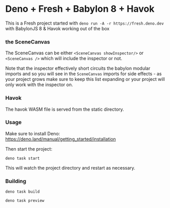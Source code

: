 # Deno + Fresh + Babylon 8 + Havok

This is a Fresh project started with `deno run -A -r https://fresh.deno.dev` with BabylonJS 8 & Havok working out of the box

### the SceneCanvas

The SceneCanvas can be either `<SceneCanvas showInspector/>` or `<SceneCanvas />` which will include the inspector or not.

Note that the inspector effectively short circuits the babylon modular imports and so you will see in the `SceneCanvas` imports for side effects - as your project grows make sure to keep this list expanding or your project will only work with the inspector on.

### Havok

The havok WASM file is served from the static directory.

### Usage

Make sure to install Deno: https://deno.land/manual/getting_started/installation

Then start the project:

```
deno task start
```

This will watch the project directory and restart as necessary.

### Building

```
deno task build 
```

```
deno task preview
```